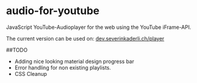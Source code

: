 # audio-for-youtube
JavaScript YouTube-Audioplayer for the web using the YouTube iFrame-API.

The current version can be used on: 
[dev.severinkaderli.ch/player](https://dev.severinkaderli.ch/player)

##TODO
* Adding nice looking material design progress bar
* Error handling for non existing playlists.
* CSS Cleanup
